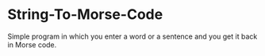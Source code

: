 # String-To-Morse-Code

Simple program in which you enter a word or a sentence and you get it back in Morse code.
